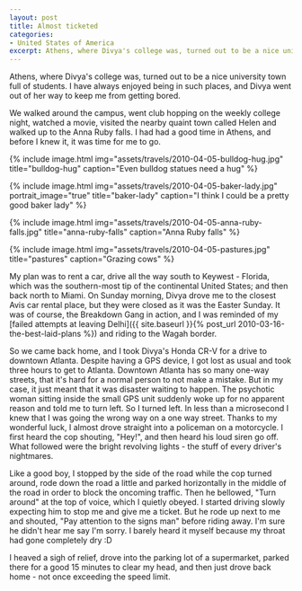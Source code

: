 ```yaml
---
layout: post
title: Almost ticketed
categories:
- United States of America
excerpt: Athens, where Divya's college was, turned out to be a nice university town full of students. I have always enjoyed being in such places, and Divya went out of her way to keep me from getting bored.
---
```


Athens, where Divya's college was, turned out to be a nice university town full
of students. I have always enjoyed being in such places, and Divya went out of
her way to keep me from getting bored.

We walked around the campus, went club hopping on the weekly college night,
watched a movie, visited the nearby quaint town called Helen and walked up to
the Anna Ruby falls. I had had a good time in Athens, and before I knew it, it
was time for me to go.

{% include image.html
    img="assets/travels/2010-04-05-bulldog-hug.jpg"
    title="bulldog-hug"
    caption="Even bulldog statues need a hug" %}

{% include image.html
    img="assets/travels/2010-04-05-baker-lady.jpg"
    portrait_image="true"
    title="baker-lady"
    caption="I think I could be a pretty good baker lady" %}

{% include image.html
    img="assets/travels/2010-04-05-anna-ruby-falls.jpg"
    title="anna-ruby-falls"
    caption="Anna Ruby falls" %}

{% include image.html
    img="assets/travels/2010-04-05-pastures.jpg"
    title="pastures"
    caption="Grazing cows" %}

My plan was to rent a car, drive all the way south to Keywest - Florida, which
was the southern-most tip of the continental United States; and then back north
to Miami. On Sunday morning, Divya drove me to the closest Avis car rental
place, but they were closed as it was the Easter Sunday. It was of course, the
Breakdown Gang in action, and I was reminded of my [failed attempts at leaving
Delhi]({{ site.baseurl }}{% post_url 2010-03-16-the-best-laid-plans %}) and riding to the Wagah
border.

So we came back home, and I took Divya's Honda CR-V for a drive to downtown
Atlanta. Despite having a GPS device, I got lost as usual and took three hours
to get to Atlanta. Downtown Atlanta has so many one-way streets, that it's hard
for a normal person to not make a mistake. But in my case, it just meant that it
was disaster waiting to happen. The psychotic woman sitting inside the small GPS
unit suddenly woke up for no apparent reason and told me to turn left. So I
turned left. In less than a microsecond I knew that I was going the wrong way on
a one way street. Thanks to my wonderful luck, I almost drove straight into a
policeman on a motorcycle. I first heard the cop shouting, "Hey!", and then
heard his loud siren go off. What followed were the bright revolving lights -
the stuff of every driver's nightmares.

Like a good boy, I stopped by the side of the road while the cop turned around,
rode down the road a little and parked horizontally in the middle of the road in
order to block the oncoming traffic. Then he bellowed, "Turn around" at the top
of voice, which I quietly obeyed. I started driving slowly expecting him to stop
me and give me a ticket. But he rode up next to me and shouted, "Pay attention
to the signs man" before riding away. I'm sure he didn't hear me say I'm sorry.
I barely heard it myself because my throat had gone completely dry :D

I heaved a sigh of relief, drove into the parking lot of a supermarket, parked
there for a good 15 minutes to clear my head, and then just drove back home -
not once exceeding the speed limit.
